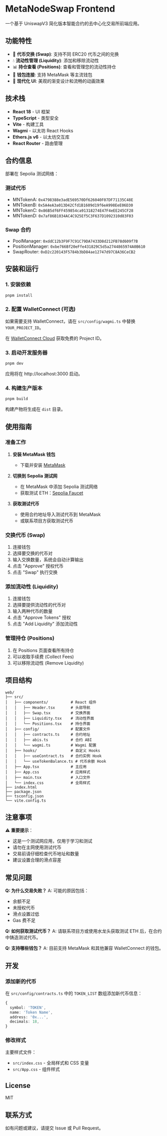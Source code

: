# MetaNodeSwap Frontend

一个基于 UniswapV3 简化版本智能合约的去中心化交易所前端应用。

## 功能特性

- 🔄 **代币交换 (Swap)**: 支持不同 ERC20 代币之间的兑换
- 💧 **流动性管理 (Liquidity)**: 添加和移除流动性
- 📊 **持仓查看 (Positions)**: 查看和管理您的流动性持仓
- 👛 **钱包连接**: 支持 MetaMask 等主流钱包
- 🎨 **现代化 UI**: 美观的渐变设计和流畅的动画效果

## 技术栈

- **React 18** - UI 框架
- **TypeScript** - 类型安全
- **Vite** - 构建工具
- **Wagmi** - 以太坊 React Hooks
- **Ethers.js v6** - 以太坊交互库
- **React Router** - 路由管理

## 合约信息

部署在 Sepolia 测试网络：

### 测试代币

- MNTokenA: `0x4798388e3adE569570Df626040F07DF71135C48E`
- MNTokenB: `0x5A4eA3a013D42Cfd1B1609d19f6eA998EeE06D30`
- MNTokenC: `0x86B5df6FF459854ca91318274E47F4eEE245CF28`
- MNTokenD: `0x7af86B1034AC4C925Ef5C3F637D1092310d83F03`

### Swap 合约

- PoolManager: `0xddC12b3F9F7C91C79DA7433D8d212FB78d609f7B`
- PositionManager: `0xbe766Bf20eFfe431829C5d5a2744865974A0B610`
- SwapRouter: `0xD2c220143F5784b3bD84ae12747d97C8A36CeCB2`

## 安装和运行

### 1. 安装依赖

```bash
pnpm install
```

### 2. 配置 WalletConnect (可选)

如果需要支持 WalletConnect，请在 `src/config/wagmi.ts` 中替换 `YOUR_PROJECT_ID`。

在 [WalletConnect Cloud](https://cloud.walletconnect.com/) 获取免费的 Project ID。

### 3. 启动开发服务器

```bash
pnpm dev
```

应用将在 http://localhost:3000 启动。

### 4. 构建生产版本

```bash
pnpm build
```

构建产物将生成在 `dist` 目录。

## 使用指南

### 准备工作

1. **安装 MetaMask 钱包**

   - 下载并安装 [MetaMask](https://metamask.io/)

2. **切换到 Sepolia 测试网**

   - 在 MetaMask 中添加 Sepolia 测试网络
   - 获取测试 ETH：[Sepolia Faucet](https://sepoliafaucet.com/)

3. **获取测试代币**
   - 使用合约地址导入测试代币到 MetaMask
   - 或联系项目方获取测试代币

### 交换代币 (Swap)

1. 连接钱包
2. 选择要交换的代币对
3. 输入交换数量，系统会自动计算输出
4. 点击 "Approve" 授权代币
5. 点击 "Swap" 执行交换

### 添加流动性 (Liquidity)

1. 连接钱包
2. 选择要提供流动性的代币对
3. 输入两种代币的数量
4. 点击 "Approve Tokens" 授权
5. 点击 "Add Liquidity" 添加流动性

### 管理持仓 (Positions)

1. 在 Positions 页面查看所有持仓
2. 可以收取手续费 (Collect Fees)
3. 可以移除流动性 (Remove Liquidity)

## 项目结构

```
web/
├── src/
│   ├── components/          # React 组件
│   │   ├── Header.tsx       # 头部导航
│   │   ├── Swap.tsx         # 交换界面
│   │   ├── Liquidity.tsx    # 流动性界面
│   │   └── Positions.tsx    # 持仓界面
│   ├── config/              # 配置文件
│   │   ├── contracts.ts     # 合约地址
│   │   ├── abis.ts          # 合约 ABI
│   │   └── wagmi.ts         # Wagmi 配置
│   ├── hooks/               # 自定义 Hooks
│   │   ├── useContract.ts   # 合约实例 Hook
│   │   └── useTokenBalance.ts # 代币余额 Hook
│   ├── App.tsx              # 主应用
│   ├── App.css              # 应用样式
│   ├── main.tsx             # 入口文件
│   └── index.css            # 全局样式
├── index.html
├── package.json
├── tsconfig.json
└── vite.config.ts
```

## 注意事项

⚠️ **重要提示**：

- 这是一个测试网应用，仅用于学习和测试
- 请勿在主网使用测试代币
- 交易前请仔细检查代币地址和数量
- 建议设置合理的滑点容差

## 常见问题

**Q: 为什么交易失败？**
A: 可能的原因包括：

- 余额不足
- 未授权代币
- 滑点设置过低
- Gas 费不足

**Q: 如何获取测试代币？**
A: 请联系项目方或使用水龙头获取测试 ETH 后，在合约中铸造测试代币。

**Q: 支持哪些钱包？**
A: 目前支持 MetaMask 和其他兼容 WalletConnect 的钱包。

## 开发

### 添加新的代币

在 `src/config/contracts.ts` 中的 `TOKEN_LIST` 数组添加新代币信息：

```typescript
{
  symbol: 'TOKEN',
  name: 'Token Name',
  address: '0x...',
  decimals: 18,
}
```

### 修改样式

主要样式文件：

- `src/index.css` - 全局样式和 CSS 变量
- `src/App.css` - 组件样式

## License

MIT

## 联系方式

如有问题或建议，请提交 Issue 或 Pull Request。
